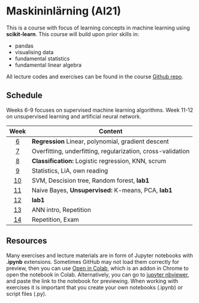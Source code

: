 # Maskininlärning (AI21)

This is a course with focus of learning concepts in machine learning using **scikit-learn**. This course will build upon prior skills in:

- pandas
- visualising data
- fundamental statistics
- fundamental linear algebra

All lecture codes and exercises can be found in the course [Github repo][ghr].

[ghr]: https://github.com/kokchun/Maskininlarning-AI21

## Schedule

Weeks 6-9 focuses on supervised machine learning algorithms. Week 11-12 on unsupervised learning and artificial neural network.

|   Week   | Content                                                     |
| :------: | ----------------------------------------------------------- |
| [6][w1]  | **Regression** Linear, polynomial, gradient descent         |
| [7][w2]  | Overfitting, underfitting, regularization, cross-validation |
| [8][w3]  | **Classification:** Logistic regression, KNN, scrum         |
| [9][w4]  | Statistics, LiA, own reading                                |
| [10][w5] | SVM, Descision tree, Random forest, **lab1**                |
| [11][w6] | Naive Bayes, **Unsupervised:** K-means, PCA, **lab1**       |
| [12][w7] | **lab1**                                                    |
| [13][w8] | ANN intro, Repetition                                       |
| [14][w9] | Repetition, Exam                                            |

[w1]: https://github.com/kokchun/Maskininlarning-AI21/blob/main/Resources/week1.md
[w2]: https://github.com/kokchun/Maskininlarning-AI21/blob/main/Resources/week2.md
[w3]: https://github.com/kokchun/Maskininlarning-AI21/blob/main/Resources/week3.md
[w4]: https://github.com/kokchun/Maskininlarning-AI21/blob/main/Resources/week4.md
[w5]: https://github.com/kokchun/Maskininlarning-AI21/blob/main/Resources/week5.md
[w6]: https://github.com/kokchun/Maskininlarning-AI21/blob/main/Resources/week6.md
[w7]: https://github.com/kokchun/Maskininlarning-AI21/blob/main/Resources/week7.md
[w8]: https://github.com/kokchun/Maskininlarning-AI21/blob/main/Resources/week8.md
[w9]: https://github.com/kokchun/Maskininlarning-AI21/blob/main/Resources/week9.md

## Resources

Many exercises and lecture materials are in form of Jupyter notebooks with **.ipynb** extensions. Sometimes GitHub may not load them correctly for preview, then you can use [Open in Colab][colab_addon], which is an addon in Chrome to open the notebook in Colab. Alternatively, you can go to [jupyter nbviewer][nbviewer], and paste the link to the notebook for previewing. When working with exercises it is important that you create your own notebooks (.ipynb) or script files (.py).

[nbviewer]: https://nbviewer.jupyter.org/
[colab_addon]: https://chrome.google.com/webstore/detail/open-in-colab/iogfkhleblhcpcekbiedikdehleodpjo?hl=sv
